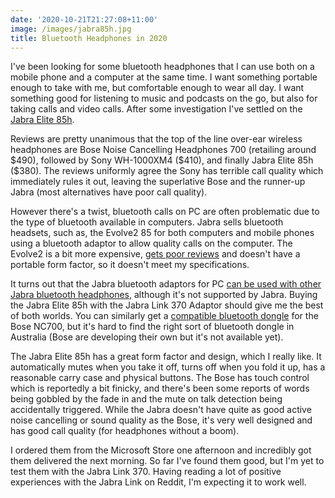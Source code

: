 ```yaml
---
date: '2020-10-21T21:27:08+11:00'
image: /images/jabra85h.jpg
title: Bluetooth Headphones in 2020
---
```


I've been looking for some bluetooth headphones that I can use both on a mobile phone and a computer at the same time.
I want something portable enough to take with me, but comfortable enough to wear all day.
I want something good for listening to music and podcasts on the go, but also for taking calls and video calls.
After some investigation I've settled on the [Jabra Elite 85h](https://www.jabra.com.au/bluetooth-headsets/jabra-elite-85h).

Reviews are pretty unanimous that the top of the line over-ear wireless headphones are Bose Noise Cancelling Headphones 700 (retailing around \$490), followed by Sony WH-1000XM4 (\$410), and finally Jabra Elite 85h (\$380).
The reviews uniformly agree the Sony has terrible call quality which immediately rules it out, leaving the superlative Bose and the runner-up Jabra (most alternatives have poor call quality).

However there's a twist, bluetooth calls on PC are often problematic due to the type of bluetooth available in computers.
Jabra sells bluetooth headsets, such as, the Evolve2 85 for both computers and mobile phones using a bluetooth adaptor to allow quality calls on the computer.
The Evolve2 is a bit more expensive, [gets poor reviews](https://old.reddit.com/r/Jabra/comments/hf7t46/jabra_evolve2_85_total_disappointment/) and doesn't have a portable form factor, so it doesn't meet my specifications.

It turns out that the Jabra bluetooth adaptors for PC [can be used with other Jabra bluetooth headphones](https://old.reddit.com/r/Jabra/comments/f6jrpa/using_jabra_elite_75t_as_bluetooth_headset_on/), although it's not supported by Jabra.
Buying the Jabra Elite 85h with the Jabra Link 370 Adaptor should give me the best of both worlds.
You can similarly get a [compatible bluetooth dongle](https://community.bose.com/t5/Around-On-Ear-Headphones/NC700-Found-a-working-bluetooth-dongle-for-Windows-device/td-p/286090) for the Bose NC700, but it's hard to find the right sort of bluetooth dongle in Australia (Bose are developing their own but it's not available yet).

The Jabra Elite 85h has a great form factor and design, which I really like.
It automatically mutes when you take it off, turns off when you fold it up, has a reasonable carry case and physical buttons.
The Bose has touch control which is reportedly a bit finicky, and there's been some reports of words being gobbled by the fade in and the mute on talk detection being accidentally triggered.
While the Jabra doesn't have quite as good active noise cancelling or sound quality as the Bose, it's very well designed and has good call quality (for headphones without a boom).

I ordered them from the Microsoft Store one afternoon and incredibly got them delivered the next morning.
So far I've found them good, but I'm yet to test them with the Jabra Link 370.
Having reading a lot of positive experiences with the Jabra Link on Reddit, I'm expecting it to work well.

